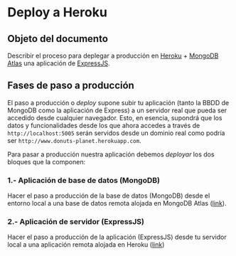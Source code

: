 # Deploy a Heroku

## Objeto del documento

Describir el proceso para deplegar a producción en [Heroku](https://www.heroku.com/) + [MongoDB Atlas](https://www.mongodb.com/cloud/atlas) una aplicación de [ExpressJS](https://expressjs.com/).

## Fases de paso a producción

El paso a producción o _deploy_ supone subir tu aplicación (tanto la BBDD de MongoDB como la aplicación de Express) a un servidor real que pueda ser accedido desde cualquier navegador. Esto, en esencia, supondrá que los datos y funcionalidades desde los que ahora accedes a través de `http://localhost:5005` serán servidos desde un dominio real como podría ser `http://www.donuts-planet.herokuapp.com`.

Para pasar a producción nuestra aplicación debemos _deployar_ los dos bloques que la componen:

### **1.- Aplicación de base de datos (MongoDB)**
Hacer el paso a producción de la base de datos (MongoDB) desde el entorno local a una base de datos remota alojada en MongoDB Atlas ([link](https://github.com/german-alvarez-dev/express-deploy-docs/blob/main/database-deploy.md)).
  
### **2.- Aplicación de servidor (ExpressJS)**
Hacer el paso a producción de la aplicación (ExpressJS) desde tu servidor local a una aplicación remota alojada en Heroku ([link](https://github.com/german-alvarez-dev/express-deploy-docs/blob/main/application-deploy.md))
